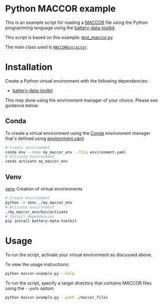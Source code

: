 # Python MACCOR example
This is an example script for reading a [MACCOR](http://www.maccor.com/Products/Software.aspx) file using the Python programming language using the [battery-data-toolkit](https://github.com/materials-data-facility/battery-data-toolkit).

This script is based on this example: [test_maccor.py](https://github.com/materials-data-facility/battery-data-toolkit/blob/master/scripts/CAMP/test_maccor.py)

The main class used is [`MACCORExtractor`](https://github.com/materials-data-facility/battery-data-toolkit/blob/master/batdata/extractors/maccor.py).

# Installation

Create a Python virtual environment with the following dependencies:

* [battery-data-toolkit](https://pypi.org/project/battery-data-toolkit/)

This may done using the environment manager of your choice. Please see guidance below.

## Conda

To create a virtual environment using the [Conda](https://docs.conda.io/en/latest/) environment manager that's defined using [environment.yaml](./environment.yaml)

```bash
# Create environemnt
conda env --name my_maccor_env --file environment.yaml
# Activate environment
conda activate my_maccor_env
```

## Venv

[venv](https://docs.python.org/3/library/venv.html) Creation of virtual environments

```bash
# Create environemnt
python -m venv ./my_maccor_env
# Activate environment
./my_maccor_env/bin/activate
# Install dependencies
pip install battery-data-toolkit
```

# Usage

To run the script, activate your virtual environment as discussed above.

To view the usage instructions:

```bash
python maccor-example.py --help
```

To run the script, specify a target directory that contains MACCOR files using the `--path` option:

```bash
python maccor-example.py --path ./maccor_files
```

